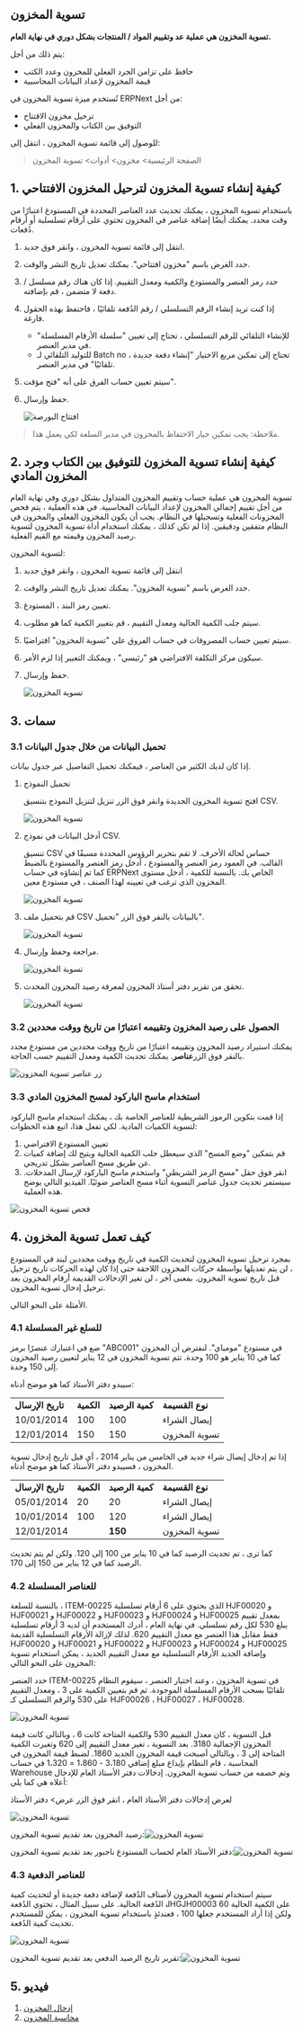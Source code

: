 ## تسوية المخزون

**تسوية المخزون هي عملية عد وتقييم المواد / المنتجات بشكل دوري في نهاية العام.**

يتم ذلك من أجل:

* حافظ على تزامن الجرد الفعلي للمخزون وعدد الكتب
* قيمة المخزون لإعداد البيانات المحاسبية

تُستخدم ميزة تسوية المخزون في ERPNext من أجل:

* ترحيل مخزون الافتتاح
* التوفيق بين الكتاب والمخزون الفعلي

للوصول إلى قائمة تسوية المخزون ، انتقل إلى:

> الصفحة الرئيسية> مخزون> أدوات> تسوية المخزون

## 1. كيفية إنشاء تسوية المخزون لترحيل المخزون الافتتاحي

باستخدام تسوية المخزون ، يمكنك تحديث عدد العناصر المحددة في المستودع اعتبارًا من وقت محدد. يمكنك أيضًا إضافة عناصر في المخزون تحتوي على أرقام تسلسلية أو أرقام دُفعات.

1. انتقل إلى قائمة تسوية المخزون ، وانقر فوق جديد.
2. حدد الغرض باسم "مخزون افتتاحي". يمكنك تعديل تاريخ النشر والوقت.
3. حدد رمز العنصر والمستودع والكمية ومعدل التقييم. إذا كان هناك رقم مسلسل / دفعة لا متضمن ، قم بإضافته.
4. إذا كنت تريد إنشاء الرقم التسلسلي / رقم الدُفعة تلقائيًا ، فاحتفظ بهذه الحقول فارغة.
    * للإنشاء التلقائي للرقم التسلسلي ، تحتاج إلى تعيين "سلسلة الأرقام المسلسلة" في مدير العنصر.
    * للتوليد التلقائي لـ Batch no ، تحتاج إلى تمكين مربع الاختيار "إنشاء دفعة جديدة تلقائيًا" في مدير العنصر.
5. سيتم تعيين حساب الفرق على أنه "فتح مؤقت".
6. حفظ وإرسال.
    
    ![افتتاح البورصة](https://docs.erpnext.com/files/opening_stock.png)
    

> ملاحظة: يجب تمكين خيار الاحتفاظ بالمخزون في مدير السلعة لكي يعمل هذا.

## 2. كيفية إنشاء تسوية المخزون للتوفيق بين الكتاب وجرد المخزون المادي

تسوية المخزون هي عملية حساب وتقييم المخزون المتداول بشكل دوري وفي نهاية العام من أجل تقييم إجمالي المخزون لإعداد البيانات المحاسبية. في هذه العملية ، يتم فحص المخزونات الفعلية وتسجيلها في النظام. يجب أن يكون المخزون الفعلي والمخزون في النظام متفقين ودقيقين. إذا لم تكن كذلك ، يمكنك استخدام أداة تسوية المخزون لتسوية رصيد المخزون وقيمته مع القيم الفعلية.

لتسوية المخزون:

1. انتقل إلى قائمة تسوية المخزون ، وانقر فوق جديد
2. حدد الغرض باسم "تسوية المخزون". يمكنك تعديل تاريخ النشر والوقت.
3. تعيين رمز البند ، المستودع.
4. سيتم جلب الكمية الحالية ومعدل التقييم ، قم بتغيير الكمية كما هو مطلوب.
5. سيتم تعيين حساب المصروفات في حساب الفروق على "تسوية المخزون" افتراضيًا.
6. سيكون مركز التكلفة الافتراضي هو "رئيسي" ، ويمكنك التغيير إذا لزم الأمر.
7. حفظ وإرسال.
    
    ![تسوية المخزون](https://docs.erpnext.com/files/stock_recon.png)
    

## 3. سمات

### 3.1 تحميل البيانات من خلال جدول البيانات

إذا كان لديك الكثير من العناصر ، فيمكنك تحميل التفاصيل عبر جدول بيانات.

1. تحميل النموذج
    
    افتح تسوية المخزون الجديدة وانقر فوق الزر تنزيل لتنزيل النموذج بتنسيق CSV.
    
    ![تسوية المخزون](https://docs.erpnext.com/files/stock-recon-1.png)
    
2. أدخل البيانات في نموذج CSV.
    
    تنسيق CSV حساس لحالة الأحرف. لا تقم بتحرير الرؤوس المحددة مسبقًا في القالب. في العمود رمز العنصر والمستودع ، أدخل رمز العنصر والمستودع بالضبط كما تم إنشاؤه في حساب ERPNext الخاص بك. بالنسبة للكمية ، أدخل مستوى المخزون الذي ترغب في تعيينه لهذا الصنف ، في مستودع معين.
    
    ![تسوية المخزون](https://docs.erpnext.com/files/stock-reco-data.png)
    
3. قم بتحميل ملف CSV بالبيانات بالنقر فوق الزر "تحميل".
    
    ![تسوية المخزون](https://docs.erpnext.com/files/stock-recon-2.png)
    
4. مراجعة وحفظ وإرسال.
    
    ![تسوية المخزون](https://docs.erpnext.com/files/stock-reco-upload.gif)
    
5. تحقق من تقرير دفتر أستاذ المخزون لمعرفة رصيد المخزون المحدث.
    
    ![تسوية المخزون](https://docs.erpnext.com/files/stock-reco-ledger.png)
    

### 3.2 الحصول على رصيد المخزون وتقييمه اعتبارًا من تاريخ ووقت محددين

يمكنك استيراد رصيد المخزون وتقييمه اعتبارًا من تاريخ ووقت محددين من مستودع محدد بالنقر فوق الزر**عناصر**. يمكنك تحديث الكمية ومعدل التقييم حسب الحاجة.

![زر عناصر تسوية المخزون](https://docs.erpnext.com/files/stock_reconciliation_items_button.gif)

### 3.3 استخدام ماسح الباركود لمسح المخزون المادي

إذا قمت بتكوين الرموز الشريطية للعناصر الخاصة بك ، يمكنك استخدام ماسح الباركود لتسوية الكميات المادية. لكي تفعل هذا، اتبع هذه الخطوات:

1. تعيين المستودع الافتراضي
2. قم بتمكين "وضع المسح" الذي سيعطل جلب الكمية الحالية ويتيح لك إضافة كميات عن طريق مسح العناصر بشكل تدريجي.
3. انقر فوق حقل "مسح الرمز الشريطي" واستخدم ماسح الباركود لإرسال المدخلات. سيستمر تحديث جدول عناصر التسوية أثناء مسح العناصر ضوئيًا. الفيديو التالي يوضح هذه العملية.

![فحص تسوية المخزون](https://docs.erpnext.com/files/stock_reco_scanning.gif)

## 4. كيف تعمل تسوية المخزون

بمجرد ترحيل تسوية المخزون لتحديث الكمية في تاريخ ووقت محددين لبند في المستودع ، لن يتم تعديلها بواسطة حركات المخزون اللاحقة حتى إذا كان لهذه الحركات تاريخ ترحيل قبل تاريخ تسوية المخزون. بمعنى آخر ، لن تغير الإدخالات القديمة أرقام المخزون بعد ترحيل إدخال تسوية المخزون.

الأمثلة على النحو التالي.

### 4.1 للسلع غير المسلسلة

ضع في اعتبارك عنصرًا برمز "ABC001" في مستودع "مومباي". لنفترض أن المخزون كما في 10 يناير هو 100 وحدة. تتم تسوية المخزون في 12 يناير لتعيين رصيد المخزون إلى 150 وحدة.

سيبدو دفتر الأستاذ كما هو موضح أدناه:

| | | | |
| --- | --- | --- | --- |
|**تاريخ الإرسال**|**الكمية**|**كمية الرصيد**|**نوع القسيمة**|
| 10/01/2014 | 100 | 100 | إيصال الشراء |
| 12/01/2014 | 150 | 150 | تسوية المخزون |

إذا تم إدخال إيصال شراء جديد في الخامس من يناير 2014 ، أي قبل تاريخ إدخال تسوية المخزون ، فسيبدو دفتر الأستاذ كما هو موضح أدناه.

| | | | |
| --- | --- | --- | --- |
|**تاريخ الإرسال**|**الكمية**|**كمية الرصيد**|**نوع القسيمة**|
| 05/01/2014 | 20 | 20 | إيصال الشراء |
| 10/01/2014 | 100 | 120 | إيصال الشراء |
| 12/01/2014 | |**150**| تسوية المخزون |

كما ترى ، تم تحديث الرصيد كما في 10 يناير من 100 إلى 120. ولكن لم يتم تحديث الرصيد كما في 12 يناير من 150 إلى 170.

### 4.2 للعناصر المسلسلة

بالنسبة للسلعة ، ITEM-00225 الذي يحتوي على 6 أرقام تسلسلية HJF00020 و HJF00021 و HJF00022 و HJF00023 و HJF00024 و HJF00025 بمعدل تقييم يبلغ 530 لكل رقم تسلسلي. في نهاية العام ، أدرك المستخدم أن لديه 3 أرقام تسلسلية فقط مقابل هذا العنصر مع معدل التقييم 620. لذلك لإزالة الأرقام التسلسلية القديمة HJF00020 و HJF00021 و HJF00022 و HJF00023 و HJF00024 و HJF00025 وإضافة الجديد الأرقام التسلسلية مع معدل التقييم الجديد ، يمكن استخدام تسوية المخزون على النحو التالي:

حدد العنصر ITEM-00225 في تسوية المخزون ، وعند اختيار العنصر ، سيقوم النظام تلقائيًا بسحب الأرقام المسلسلة الموجودة. ثم قم بتعيين الكمية على 3 ، ومعدل التقييم على 530 والرقم التسلسلي كـ HJF00026 ، HJF00027 ، HJF00028.

![تسوية المخزون](https://docs.erpnext.com/files/stock-recon-for-serialized.png)

قبل التسوية ، كان معدل التقييم 530 والكمية المتاحة كانت 6 ، وبالتالي كانت قيمة المخزون الإجمالية 3180. بعد التسوية ، تغير معدل التقييم إلى 620 وتغيرت الكمية المتاحة إلى 3 ، وبالتالي أصبحت قيمة المخزون الجديد 1860. لضبط قيمة المخزون في المحاسبة ، قام النظام بإيداع مبلغ إضافي 3،180 - 1،860 = 1،320 في حساب Warehouse وتم خصمه من حساب تسوية المخزون. إدخالات دفتر الأستاذ العام للإدخال أعلاه هي كما يلي:

لعرض إدخالات دفتر الأستاذ العام ، انقر فوق الزر عرض> دفتر الأستاذ

![تسوية المخزون](https://docs.erpnext.com/files/gl_entry_for_serialized_items.png)

رصيد المخزون بعد تقديم تسوية المخزون:![تسوية المخزون](https://docs.erpnext.com/files/stock_balance_after_stock_reco_submission.png)

دفتر الأستاذ العام لحساب المستودع ناجبور بعد تقديم تسوية المخزون:![تسوية المخزون](https://docs.erpnext.com/files/general_ledger_after_stock_reco_submission.png)

### 4.3 للعناصر الدفعية

سيتم استخدام تسوية المخزون لأصناف الدُفعة لإضافة دفعة جديدة أو لتحديث كمية الدُفعة الحالية. على سبيل المثال ، تحتوي الدُفعة JHGJH00003 على الكمية الحالية 60 ولكن إذا أراد المستخدم جعلها 100 ، فعندئذٍ باستخدام تسوية المخزون ، يمكن للمستخدم تحديث كمية الدُفعة.

![تسوية المخزون](https://docs.erpnext.com/files/for_batch_item_after_stock_reco_submission.png)

تقرير تاريخ الرصيد الدفعي بعد تقديم تسوية المخزون:![تسوية المخزون](https://docs.erpnext.com/files/batchwise_balance_history_after_stock_reco_submission.png)

## 5. فيديو

1. [إدخال المخزون](https://docs.erpnext.com/docs/v13/user/manual/en/stock/stock-entry)
2. [محاسبة المخزون](https://docs.erpnext.com/docs/v13/user/manual/en/stock/accounting-of-inventory-stock)